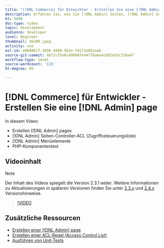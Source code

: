 ```yaml
---
title: "[!DNL Commerce] für Entwickler - Erstellen Sie eine [!DNL Admin] page"
description: Erfahren Sie, wie Sie [!DNL Admin] Seiten, [!DNL Admin] Seiten-Controller-ACL (Zugriffssteuerungsliste) und führen Komponententests durch.
kt: 5698
doc-type: video
topic: Development
audience: developer
level: Beginner
thumbnail: 36200.jpeg
activity: use
exl-id: e0b8061f-3896-4996-9b2e-f4171b6b1aab
source-git-commit: 4b72cf5e0c49690fe44776a6e4c682eb3c316e47
workflow-type: tm+mt
source-wordcount: '115'
ht-degree: 0%

---
```


# [!DNL Commerce] für Entwickler - Erstellen Sie eine [!DNL Admin] page

In diesem Video:

- Erstellen [!DNL Admin] pages
- [!DNL Admin] Seiten-Controller-ACL (Zugriffssteuerungsliste)
- [!DNL Admin] Menüelemente
- PHP-Komponententest

## Videoinhalt

>[!NOTE]
>
>Der Inhalt des Videos spiegelt die Version 2.3.1 wider. Weitere Informationen zu Aktualisierungen in späteren Versionen finden Sie unter [ 2.3.x](https://devdocs.magento.com/guides/v2.3/release-notes/bk-release-notes.html) und [2.4.x](https://devdocs.magento.com/guides/v2.4/release-notes/bk-release-notes.html) Versionshinweise.

>[!VIDEO](https://video.tv.adobe.com/v/36200?quality=12&learn=on)

## Zusätzliche Ressourcen

- [Erstellen einer [!DNL Admin] page](https://devdocs.magento.com/guides/v2.4/ext-best-practices/extension-coding/example-module-adminpage.html)
- [Erstellen einer ACL-Regel (Access Control List)](https://devdocs.magento.com/guides/v2.4/ext-best-practices/tutorials/create-access-control-list-rule.html)
- [Ausführen von Unit-Tests](https://devdocs.magento.com/guides/v2.4/test/unit/unit_test_execution.html)
